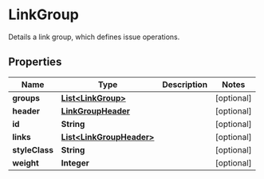 

# LinkGroup

Details a link group, which defines issue operations.

## Properties

| Name | Type | Description | Notes |
|------------ | ------------- | ------------- | -------------|
|**groups** | [**List&lt;LinkGroup&gt;**](LinkGroup.md) |  |  [optional] |
|**header** | [**LinkGroupHeader**](LinkGroupHeader.md) |  |  [optional] |
|**id** | **String** |  |  [optional] |
|**links** | [**List&lt;LinkGroupHeader&gt;**](LinkGroupHeader.md) |  |  [optional] |
|**styleClass** | **String** |  |  [optional] |
|**weight** | **Integer** |  |  [optional] |



